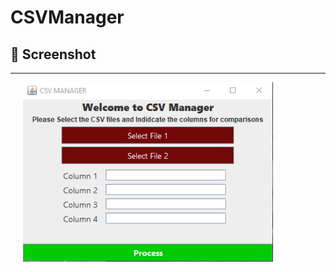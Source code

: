 # CSVManager

## 📸 Screenshot
---------------------------------
<div>  

<img src="/screenshots/interface.png" height="auto" width="400" hspace="20" />

</div>
